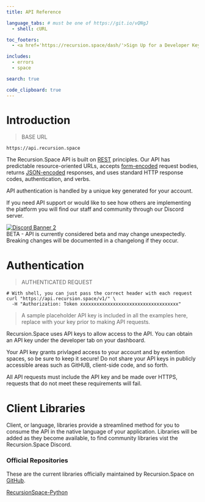 ```yaml
---
title: API Reference

language_tabs: # must be one of https://git.io/vQNgJ
  - shell: cURL

toc_footers:
  - <a href='https://recursion.space/dash/'>Sign Up for a Developer Key</a>

includes:
  - errors
  - space

search: true

code_clipboard: true
---
```


# Introduction

> BASE URL

```shell
https://api.recursion.space
```

The Recursion.Space API is built on [REST](https://en.wikipedia.org/wiki/Representational_state_transfer) principles. Our API has predictable resource-oriented URLs, accepts [form-encoded](<https://en.wikipedia.org/wiki/POST_(HTTP)#Use_for_submitting_web_forms>) request bodies, returns [JSON-encoded](https://www.json.org/json-en.html) responses, and uses standard HTTP response codes, authentication, and verbs.

API authentication is handled by a unique key generated for your account.

If you need API support or would like to see how others are implementing the platform you will find our staff and community through our Discord server.

<a target="_blank" rel="noopener noreferrer" href="https://discord.com/invite/KnFp4jd9AV" style="width: 100%">
<img src="https://discordapp.com/api/guilds/790311269420630079/widget.png?style=banner2" alt="Discord Banner 2" style="max-width: 100%; margin: auto; display: block;"/>
</a>

<aside class="notice">
BETA - API is currently considered beta and may change unexpectedly. <br>
Breaking changes will be documented in a changelong if they occur.
</aside>

# Authentication

> AUTHENTICATED REQUEST

```shell
# With shell, you can just pass the correct header with each request
curl "https://api.recursion.space/v1/" \
  -H "Authorization: Token xxxxxxxxxxxxxxxxxxxxxxxxxxxxxxxxxxxx"
```

> A sample placeholder API key is included in all the examples here, replace with your key prior to making API requests.

Recursion.Space uses API keys to allow access to the API. You can obtain an API key under the developer tab on your dashboard.

Your API key grants privlaged access to your account and by extention spaces, so be sure to keep it secure! Do not share your API keys in publicly accessible areas such as GitHUB, client-side code, and so forth.

<aside class="warning">
All API requests must include the API key and be made over HTTPS, requests that do not meet these requirements will fail.
</aside>

# Client Libraries

Client, or language, libraries provide a streamlined method for you to consume the API in the native language of your application. Libraries will be added as they become available, to find community libraries vist the Recursion.Space Discord.

### Official Repositories

These are the current libraries officially maintained by Recursion.Space on [GitHub](https://github.com/RecursionSpace).

[RecursionSpace-Python](https://github.com/RecursionSpace/RecursionSpace-Python)
